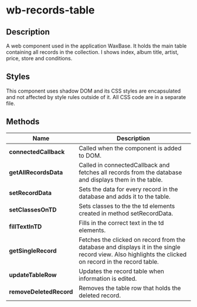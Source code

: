 # wb-records-table

## Description

A web component used in the application WaxBase. It holds the main table containing all records in the collection. I shows index, album title, artist, price, store and conditions.

## Styles

This component uses shadow DOM and its CSS styles are encapsulated and not affected by style rules outside of it. All CSS code are in a separate file.

## Methods

| **Name**              | **Description**                   |
|-----------------------|-----------------------------------|
| **connectedCallback** | Called when the component is added to DOM. |
| **getAllRecordsData** | Called in connectedCallback and fetches all records from the database and displays them in the table. |
| **setRecordData** | Sets the data for every record in the database and adds it to the table. |
| **setClassesOnTD** | Sets classes to the the td elements created in method setRecordData.|
| **fillTextInTD** | Fills in the correct text in the td elements. |
| **getSingleRecord** | Fetches the clicked on record from the database and displays it in the single record view. Also highlights the clicked on record in the record table. |
| **updateTableRow**| Updates the record table when information is edited. |
| **removeDeletedRecord** | Removes the table row that holds the deleted record. |
